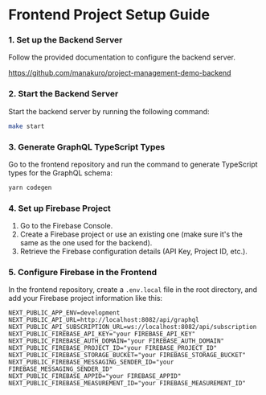 # Frontend Project Setup Guide

### 1. Set up the Backend Server
Follow the provided documentation to configure the backend server.

https://github.com/manakuro/project-management-demo-backend

### 2. Start the Backend Server
Start the backend server by running the following command:

```bash
make start
```

### 3. Generate GraphQL TypeScript Types

Go to the frontend repository and run the command to generate TypeScript types for the GraphQL schema:

```bash
yarn codegen
```

### 4. Set up Firebase Project

1. Go to the Firebase Console.
2. Create a Firebase project or use an existing one (make sure it's the same as the one used for the backend).
3. Retrieve the Firebase configuration details (API Key, Project ID, etc.).

### 5. Configure Firebase in the Frontend
In the frontend repository, create a `.env.local` file in the root directory, and add your Firebase project information like this:

```dotenv
NEXT_PUBLIC_APP_ENV=development
NEXT_PUBLIC_API_URL=http://localhost:8082/api/graphql
NEXT_PUBLIC_API_SUBSCRIPTION_URL=ws://localhost:8082/api/subscription
NEXT_PUBLIC_FIREBASE_API_KEY="your FIREBASE_API_KEY"
NEXT_PUBLIC_FIREBASE_AUTH_DOMAIN="your FIREBASE_AUTH_DOMAIN"
NEXT_PUBLIC_FIREBASE_PROJECT_ID="your FIREBASE_PROJECT_ID"
NEXT_PUBLIC_FIREBASE_STORAGE_BUCKET="your FIREBASE_STORAGE_BUCKET"
NEXT_PUBLIC_FIREBASE_MESSAGING_SENDER_ID="your FIREBASE_MESSAGING_SENDER_ID"
NEXT_PUBLIC_FIREBASE_APPID="your FIREBASE_APPID"
NEXT_PUBLIC_FIREBASE_MEASUREMENT_ID="your FIREBASE_MEASUREMENT_ID"
```
